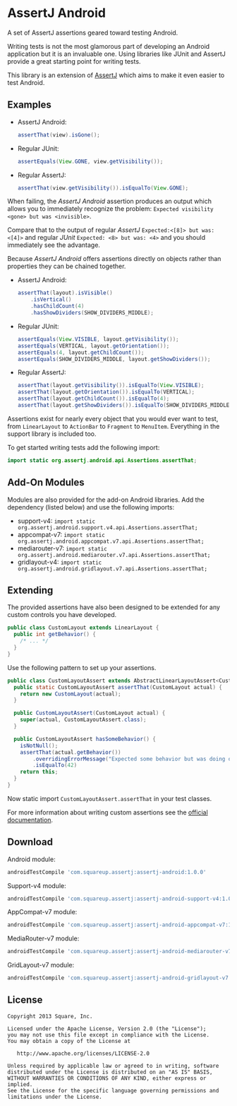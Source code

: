 AssertJ Android
===============

A set of AssertJ assertions geared toward testing Android.

Writing tests is not the most glamorous part of developing an Android
application but it is an invaluable one. Using libraries like JUnit and AssertJ
provide a great starting point for writing tests.

This library is an extension of [AssertJ][1] which aims to make it even easier to test
Android.



Examples
--------

 *  AssertJ Android:

    ```java
    assertThat(view).isGone();
    ```

 *  Regular JUnit:

    ```java
    assertEquals(View.GONE, view.getVisibility());
    ```

 *  Regular AssertJ:

    ```java
    assertThat(view.getVisibility()).isEqualTo(View.GONE);
    ```

When failing, the _AssertJ Android_ assertion produces an output which allows you
to immediately recognize the problem:
`Expected visibility <gone> but was <invisible>`.

Compare that to the output of regular _AssertJ_ `Expected:<[8]> but was:<[4]>` and
regular _JUnit_ `Expected: <8> but was: <4>` and you should immediately see the
advantage.


Because _AssertJ Android_ offers assertions directly on objects rather than
properties they can be chained together.

 *  AssertJ Android:

    ```java
    assertThat(layout).isVisible()
        .isVertical()
        .hasChildCount(4)
        .hasShowDividers(SHOW_DIVIDERS_MIDDLE);
    ```

 *  Regular JUnit:

    ```java
    assertEquals(View.VISIBLE, layout.getVisibility());
    assertEquals(VERTICAL, layout.getOrientation());
    assertEquals(4, layout.getChildCount());
    assertEquals(SHOW_DIVIDERS_MIDDLE, layout.getShowDividers());
    ```

 *  Regular AssertJ:

    ```java
    assertThat(layout.getVisibility()).isEqualTo(View.VISIBLE);
    assertThat(layout.getOrientation()).isEqualTo(VERTICAL);
    assertThat(layout.getChildCount()).isEqualTo(4);
    assertThat(layout.getShowDividers()).isEqualTo(SHOW_DIVIDERS_MIDDLE);
    ```

Assertions exist for nearly every object that you would ever want to test, from
`LinearLayout` to `ActionBar` to `Fragment` to `MenuItem`. Everything in the
support library is included too.

To get started writing tests add the following import:

```java
import static org.assertj.android.api.Assertions.assertThat;
```



Add-On Modules
--------------

Modules are also provided for the add-on Android libraries. Add the dependency
(listed below) and use the following imports:

 * support-v4: `import static org.assertj.android.support.v4.api.Assertions.assertThat;`
 * appcompat-v7: `import static org.assertj.android.appcompat.v7.api.Assertions.assertThat;`
 * mediarouter-v7: `import static org.assertj.android.mediarouter.v7.api.Assertions.assertThat;`
 * gridlayout-v4: `import static org.assertj.android.gridlayout.v7.api.Assertions.assertThat;`



Extending
---------

The provided assertions have also been designed to be extended for any custom
controls you have developed.

```java
public class CustomLayout extends LinearLayout {
  public int getBehavior() {
    /* ... */
  }
}
```

Use the following pattern to set up your assertions.

```java
public class CustomLayoutAssert extends AbstractLinearLayoutAssert<CustomLayoutAssert, CustomLayout> {
  public static CustomLayoutAssert assertThat(CustomLayout actual) {
    return new CustomLayout(actual);
  }

  public CustomLayoutAssert(CustomLayout actual) {
    super(actual, CustomLayoutAssert.class);
  }

  public CustomLayoutAssert hasSomeBehavior() {
    isNotNull();
    assertThat(actual.getBehavior())
        .overridingErrorMessage("Expected some behavior but was doing other behavior.")
        .isEqualTo(42)
    return this;
  }
}
```

Now static import `CustomLayoutAssert.assertThat` in your test classes.

For more information about writing custom assertions see the [official documentation][2].



Download
--------

Android module:
```groovy
androidTestCompile 'com.squareup.assertj:assertj-android:1.0.0'
```

Support-v4 module:
```groovy
androidTestCompile 'com.squareup.assertj:assertj-android-support-v4:1.0.0'
```

AppCompat-v7 module:
```groovy
androidTestCompile 'com.squareup.assertj:assertj-android-appcompat-v7:1.0.0'
```

MediaRouter-v7 module:
```groovy
androidTestCompile 'com.squareup.assertj:assertj-android-mediarouter-v7:1.0.0'
```

GridLayout-v7 module:
```groovy
androidTestCompile 'com.squareup.assertj:assertj-android-gridlayout-v7:1.0.0'
```



License
-------

    Copyright 2013 Square, Inc.

    Licensed under the Apache License, Version 2.0 (the "License");
    you may not use this file except in compliance with the License.
    You may obtain a copy of the License at

       http://www.apache.org/licenses/LICENSE-2.0

    Unless required by applicable law or agreed to in writing, software
    distributed under the License is distributed on an "AS IS" BASIS,
    WITHOUT WARRANTIES OR CONDITIONS OF ANY KIND, either express or implied.
    See the License for the specific language governing permissions and
    limitations under the License.




 [1]: http://joel-costigliola.github.io/assertj/
 [2]: http://joel-costigliola.github.io/assertj/assertj-core-custom-assertions.html